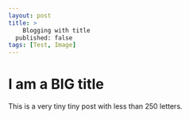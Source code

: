 ```yaml
---
layout: post
title: >
    Blogging with title 
  published: false  
tags: [Test, Image]
---
```


# I am a BIG title

This is a very tiny tiny post with less than 250 letters.


